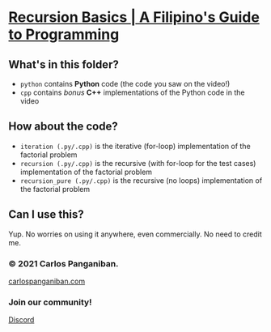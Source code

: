 # [Recursion Basics | A Filipino's Guide to Programming](https://youtu.be/-gCizBiadyc)
## What's in this folder?
 - `python` contains **Python** code (the code you saw on the video!)
 - `cpp` contains *bonus* **C++** implementations of the Python code in the video
## How about the code?
 - `iteration (.py/.cpp)` is the iterative (for-loop) implementation of the factorial problem
 - `recursion (.py/.cpp)` is the recursive (with for-loop for the test cases) implementation of the factorial problem
 - `recursion_pure (.py/.cpp)` is the recursive (no loops) implementation of the factorial problem
## Can I use this?
Yup. No worries on using it anywhere, even commercially. No need to credit me.

### © 2021 Carlos Panganiban.
[carlospanganiban.com](https://carlospanganiban.com/) 

### Join our community!
[Discord](https://discord.gg/3YD7ewjzf4)
